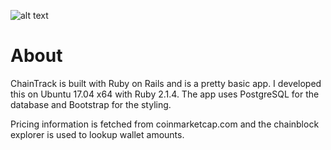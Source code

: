 ![alt text](https://i.imgur.com/N3H40Ua.png "Logo")

# About

ChainTrack is built with Ruby on Rails and is a pretty basic app. I developed this on Ubuntu 17.04 x64 with Ruby 2.1.4. The app uses PostgreSQL for the database and Bootstrap for the styling.

Pricing information is fetched from coinmarketcap.com and the chainblock explorer is used to lookup wallet amounts.
